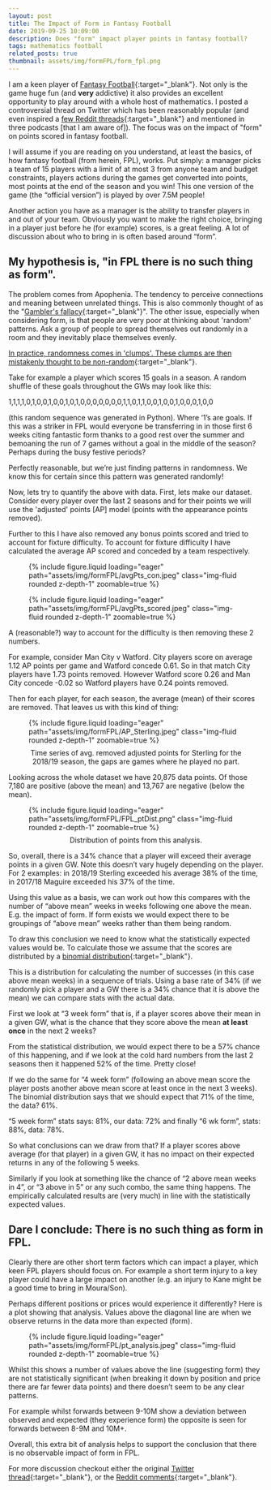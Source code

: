 ```yaml
---
layout: post
title: The Impact of Form in Fantasy Football
date: 2019-09-25 10:09:00
description: Does "form" impact player points in fantasy football?
tags: mathematics football
related_posts: true
thumbnail: assets/img/formFPL/form_fpl.png
---
```


I am a keen player of [Fantasy Football](https://fantasy.premierleague.com/){:target="\_blank"}. Not only is the game huge fun (and **very** addictive) it also provides an excellent opportunity to play around with a whole host of mathematics. I posted a controversial thread on Twitter which has been reasonably popular (and even inspired a [few Reddit threads](https://www.reddit.com/r/FantasyPL/comments/d4wtdc/theres_no_such_thing_as_player_form/){:target="\_blank"} and mentioned in three podcasts [that I am aware of]). The focus was on the impact of "form" on points scored in fantasy football.

I will assume if you are reading on you understand, at least the basics, of how fantasy football (from herein, FPL), works. Put simply: a manager picks a team of 15 players with a limit of at most 3 from anyone team and budget constraints, players actions during the games get converted into points, most points at the end of the season and you win! This one version of the game (the “official version”) is played by over 7.5M people!

Another action you have as a manager is the ability to transfer players in and out of your team. Obviously you want to make the right choice, bringing in a player just before he (for example) scores, is a great feeling. A lot of discussion about who to bring in is often based around “form”.

## My hypothesis is, "in FPL there is no such thing as form".

The problem comes from Apophenia. The tendency to perceive connections and meaning between unrelated things. This is also commonly thought of as the "[Gambler's fallacy](https://en.wikipedia.org/wiki/Gambler%27s_fallacy){:target="\_blank"}". The other issue, especially when considering form, is that people are very poor at thinking about 'random' patterns. Ask a group of people to spread themselves out randomly in a room and they inevitably place themselves evenly.

[In practice, randomness comes in 'clumps'. These clumps are then mistakenly thought to be non-random](https://en.wikipedia.org/wiki/Clustering_illusion){:target="\_blank"}.

Take for example a player which scores 15 goals in a season. A random shuffle of these goals throughout the GWs may look like this:

1,1,1,1,0,1,0,0,1,0,0,1,0,1,0,0,0,0,0,0,0,1,1,0,1,1,0,0,1,0,0,1,0,0,0,1,0,0

(this random sequence was generated in Python). Where ‘1’s are goals. If this was a striker in FPL would everyone be transferring in in those first 6 weeks citing fantastic form thanks to a good rest over the summer and bemoaning the run of 7 games without a goal in the middle of the season? Perhaps during the busy festive periods?

Perfectly reasonable, but we’re just finding patterns in randomness. We know this for certain since this pattern was generated randomly!

Now, lets try to quantify the above with data. First, lets make our dataset. Consider every player over the last 2 seasons and for their points we will use the 'adjusted' points [AP] model (points with the appearance points removed).

Further to this I have also removed any bonus points scored and tried to account for fixture difficulty. To account for fixture difficulty I have calculated the average AP scored and conceded by a team respectively.

<div class="row mt-3">
    <div class="col-sm mt-3 mt-md-0">
    <figure>
        {% include figure.liquid loading="eager" path="assets/img/formFPL/avgPts_con.jpeg" class="img-fluid rounded z-depth-1" zoomable=true %}
    </figure>
    </div>
    <div class="col-sm mt-3 mt-md-0">
    <figure>
        {% include figure.liquid loading="eager" path="assets/img/formFPL/avgPts_scored.jpeg" class="img-fluid rounded z-depth-1" zoomable=true %}
    </figure>
    </div>
</div>

A (reasonable?) way to account for the difficulty is then removing these 2 numbers.

For example, consider Man City v Watford. City players score on average 1.12 AP points per game and Watford concede 0.61. So in that match City players have 1.73 points removed. However Watford score 0.26 and Man City concede -0.02 so Watford players have 0.24 points removed.

Then for each player, for each season, the average (mean) of their scores are removed. That leaves us with this kind of thing:

<div class="row mt-3">
    <div class="col-sm mt-3 mt-md-0">
        <figure>
            {% include figure.liquid loading="eager" path="assets/img/formFPL/AP_Sterling.jpeg" class="img-fluid rounded z-depth-1" zoomable=true %}
          <figcaption style="text-align: center; margin-top: 8px;">Time series of avg. removed adjusted points for Sterling for the 2018/19 season, the gaps are games where he played no part.</figcaption>
        </figure>
    </div>
</div>

Looking across the whole dataset we have 20,875 data points. Of those 7,180 are positive (above the mean) and 13,767 are negative (below the mean).

<div class="row mt-3">
    <div class="col-sm mt-3 mt-md-0">
        <figure>
            {% include figure.liquid loading="eager" path="assets/img/formFPL/FPL_ptDist.png" class="img-fluid rounded z-depth-1" zoomable=true %}
          <figcaption style="text-align: center; margin-top: 8px;">Distribution of points from this analysis.</figcaption>
        </figure>
    </div>
</div>

So, overall, there is a 34% chance that a player will exceed their average points in a given GW. Note this doesn’t vary hugely depending on the player. For 2 examples: in 2018/19 Sterling exceeded his average 38% of the time, in 2017/18 Maguire exceeded his 37% of the time.

Using this value as a basis, we can work out how this compares with the number of “above mean” weeks in weeks following one above the mean. E.g. the impact of form. If form exists we would expect there to be groupings of “above mean” weeks rather than them being random.

To draw this conclusion we need to know what the statistically expected values would be. To calculate those we assume that the scores are distributed by a [binomial distribution](https://en.wikipedia.org/wiki/Binomial_distribution){:target="\_blank"}.

This is a distribution for calculating the number of successes (in this case above mean weeks) in a sequence of trials. Using a base rate of 34% (if we randomly pick a player and a GW there is a 34% chance that it is above the mean) we can compare stats with the actual data.

First we look at “3 week form” that is, if a player scores above their mean in a given GW, what is the chance that they score above the mean **at least once** in the next 2 weeks?

From the statistical distribution, we would expect there to be a 57% chance of this happening, and if we look at the cold hard numbers from the last 2 seasons then it happened 52% of the time. Pretty close!

If we do the same for “4 week form” (following an above mean score the player posts another above mean score at least once in the next 3 weeks). The binomial distribution says that we should expect that 71% of the time, the data? 61%.

“5 week form” stats says: 81%, our data: 72% and finally “6 wk form”, stats: 88%, data: 78%.

So what conclusions can we draw from that? If a player scores above average (for that player) in a given GW, it has no impact on their expected returns in any of the following 5 weeks.

Similarly if you look at something like the chance of “2 above mean weeks in 4”, or “3 above in 5” or any such combo, the same thing happens. The empirically calculated results are (very much) in line with the statistically expected values.

## Dare I conclude: There is no such thing as form in FPL.

Clearly there are other short term factors which can impact a player, which keen FPL players should focus on. For example a short term injury to a key player could have a large impact on another (e.g. an injury to Kane might be a good time to bring in Moura/Son).

Perhaps different positions or prices would experience it differently? Here is a plot showing that analysis. Values above the diagonal line are when we observe returns in the data more than expected (form).

<div class="row mt-3">
    <div class="col-sm mt-3 mt-md-0">
        <figure>
            {% include figure.liquid loading="eager" path="assets/img/formFPL/pt_analysis.jpeg" class="img-fluid rounded z-depth-1" zoomable=true %}
        </figure>
    </div>
</div>

Whilst this shows a number of values above the line (suggesting form) they are not statistically significant (when breaking it down by position and price there are far fewer data points) and there doesn’t seem to be any clear patterns.

For example whilst forwards between 9-10M show a deviation between observed and expected (they experience form) the opposite is seen for forwards between 8-9M and 10M+.

Overall, this extra bit of analysis helps to support the conclusion that there is no observable impact of form in FPL.

For more discussion checkout either the original [Twitter thread](https://twitter.com/FPLHAL/status/1173356501328703488?s=20){:target="\_blank"}, or the [Reddit comments](https://www.reddit.com/r/FantasyPL/comments/d4wtdc/theres_no_such_thing_as_player_form/){:target="\_blank"}.
